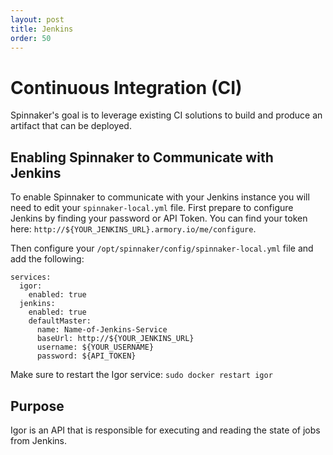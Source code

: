```yaml
---
layout: post
title: Jenkins
order: 50
---
```


# Continuous Integration (CI)
Spinnaker's goal is to leverage existing CI solutions to build and produce an artifact that can be deployed.

## Enabling Spinnaker to Communicate with Jenkins

To enable Spinnaker to communicate with your Jenkins instance you will need to edit your `spinnaker-local.yml` file. 
First prepare to configure Jenkins by finding your password or API Token.  You can find your token here: `http://${YOUR_JENKINS_URL}.armory.io/me/configure`.

Then configure your `/opt/spinnaker/config/spinnaker-local.yml` file and add the following:

```
services:
  igor:
    enabled: true
  jenkins:
    enabled: true
    defaultMaster:
      name: Name-of-Jenkins-Service
      baseUrl: http://${YOUR_JENKINS_URL}
      username: ${YOUR_USERNAME}
      password: ${API_TOKEN}
```

Make sure to restart the Igor service: `sudo docker restart igor`


## Purpose
Igor is an API that is responsible for executing and reading the state of jobs from Jenkins.